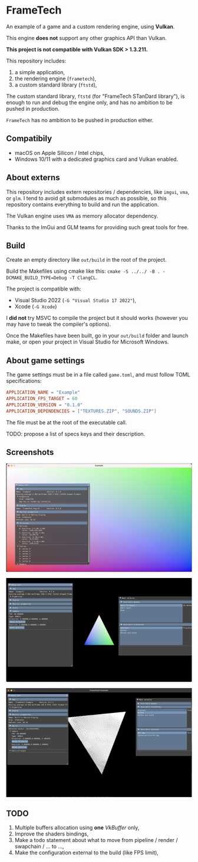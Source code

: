 # FrameTech

An example of a game and a custom rendering engine, using **Vulkan**.

This engine **does not** support any other graphics API than Vulkan.

**This project is not compatible with Vulkan SDK > 1.3.211.**

This repository includes:

1. a simple application,
2. the rendering engine (`frametech`),
3. a custom standard library (`ftstd`),

The custom standard library, `ftstd` (for "FrameTech STanDard library"), is enough to run and debug the engine only, and has no ambition to be pushed in production.

`FrameTech` has no ambition to be pushed in production either.

## Compatibily

* macOS on Apple Silicon / Intel chips,
* Windows 10/11 with a dedicated graphics card and Vulkan enabled.

## About externs

This repository includes extern repositories / dependencies, like `imgui`, `vma`, or `glm`.
I tend to avoid git submodules as much as possible, so this repository contains everything to build and run the application.

The Vulkan engine uses `VMA` as memory allocator dependency. 

Thanks to the ImGui and GLM teams for providing such great tools for free.

## Build

Create an empty directory like `out/build` in the root of the project.

Build the Makefiles using cmake like this: `cmake -S ../../ -B . -DCMAKE_BUILD_TYPE=Debug -T ClangCL`.

The project is compatible with:
* Visual Studio 2022 (`-G "Visual Studio 17 2022"`),
* Xcode (`-G Xcode`)

I **did not** try MSVC to compile the project but it should works (however you may have to tweak the compiler's 
options).

Once the Makefiles have been built, go in your `out/build` folder and launch make, or open your project in Visual
 Studio for Microsoft Windows.

## About game settings

The game settings must be in a file called `game.toml`, and must follow TOML specifications:

```toml
APPLICATION_NAME = "Example"
APPLICATION_FPS_TARGET = 60
APPLICATION_VERSION = "0.1.0"
APPLICATION_DEPENDENCIES = ["TEXTURES.ZIP", "SOUNDS.ZIP"]
```

The file must be at the root of the executable call.

TODO: propose a list of specs keys and their description.

## Screenshots

![State December 15th, 2022](docs/images/state_12152022.png "State December 15th, 2022")

![State May 06th, 2023](docs/images/state_05062023.png "State May 06th, 2023")

![State July the 2nd, 2023](docs/images/state_07022023.png "State July the 2nd, 2023")

## TODO

1. Multiple buffers allocation using **one** _VkBuffer_ only,
2. Improve the shaders bindings,
3. Make a todo statement about what to move from pipeline / render / swapchain / ... to ...,
4. Make the configuration external to the build (like FPS limit),
